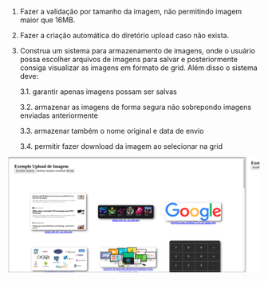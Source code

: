 1. Fazer a validação por tamanho da imagem, não permitindo imagem maior que 16MB.

2. Fazer a criação automática do diretório upload caso não exista.

3. Construa um sistema para armazenamento de imagens, onde o usuário possa escolher arquivos de imagens para salvar e posteriormente consiga visualizar as imagens em formato de grid. Além disso o sistema deve:

    3.1. garantir apenas imagens possam ser salvas

    3.2. armazenar as imagens de forma segura não sobrepondo imagens enviadas anteriormente

    3.3. armazenar também o nome original e data de envio

    3.4. permitir fazer download da imagem ao selecionar na grid

![alt text](docs/image.png)
